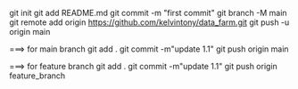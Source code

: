 git init
git add README.md
git commit -m "first commit"
git branch -M main
git remote add origin https://github.com/kelvintony/data_farm.git
git push -u origin main

===> for main branch
git add .
git commit -m"update 1.1"
git push origin main

===> for feature branch
git add .
git commit -m"update 1.1"
git push origin feature_branch
